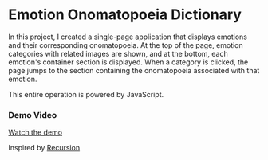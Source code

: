 # Emotion Onomatopoeia Dictionary

In this project, I created a single-page application that displays emotions and their corresponding onomatopoeia.
At the top of the page, emotion categories with related images are shown, and at the bottom, each emotion's container section is displayed. 
When a category is clicked, the page jumps to the section containing the onomatopoeia associated with that emotion.

This entire operation is powered by JavaScript.

### Demo Video
[Watch the demo](https://github.com/user-attachments/assets/4ad11c78-4285-4731-8947-f7ae18d5de2f)

Inspired by [Recursion](https://recursionist.io/)
